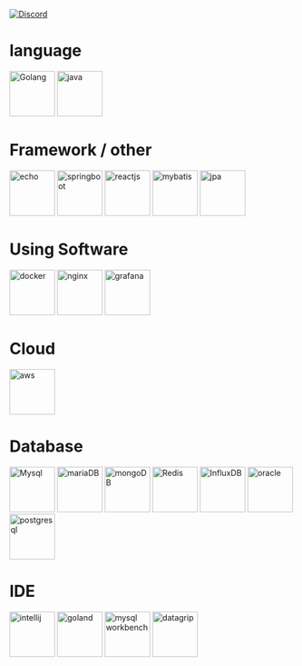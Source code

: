 
[![Discord](https://discord.c99.nl/widget/theme-4/368620104365244418.png)](http://discord.com/users/368620104365244418)
# language
<img src="https://cdn.icon-icons.com/icons2/2699/PNG/512/golang_official_logo_icon_169092.png" alt="Golang" height="80"> <img src="https://cdn.icon-icons.com/icons2/2699/PNG/512/java_src_logo_icon_170556.png" alt="java" height="80">


# Framework / other
<img src="https://cdn.labstack.com/images/echo-logo.svg"
 alt="echo" height="80"> <img src="https://spring.io/images/spring-logo-9146a4d3298760c2e7e49595184e1975.svg" alt="springboot" height="80"> <img src="https://cdn.icon-icons.com/icons2/2415/PNG/512/react_original_wordmark_logo_icon_146375.png" alt="reactjs" height="80"> <img src="https://img.icons8.com/ios/512/mybatis.png" alt="mybatis" height="80"> <img src="https://velog.velcdn.com/images/ililil9482/post/ba0b3945-28a6-4a95-a749-a79a1d3e24ba/image.png" alt="jpa" height="80">



# Using Software
<img src="https://cdn.icon-icons.com/icons2/2415/PNG/512/docker_original_wordmark_logo_icon_146557.png" alt="docker" height="80"> <img src="https://cdn.icon-icons.com/icons2/2415/PNG/512/nginx_original_logo_icon_146413.png" alt="nginx" height="80"> <img src="https://upload.wikimedia.org/wikipedia/en/thumb/a/a1/Grafana_logo.svg/1200px-Grafana_logo.svg.png" alt="grafana" height="80"> 

# Cloud
<img src="https://img.icons8.com/color/512/amazon-web-services.png" alt="aws" height="80">

# Database
<img src="https://cdn.icon-icons.com/icons2/2415/PNG/512/mysql_original_wordmark_logo_icon_146417.png" alt="Mysql" height="80"> <img src="https://cdn.icon-icons.com/icons2/2699/PNG/512/mariadb_logo_icon_168996.png" alt="mariaDB" height="80"> <img src="https://cdn.icon-icons.com/icons2/2415/PNG/512/mongodb_original_wordmark_logo_icon_146425.png" alt="mongoDB" height="80"> <img src="https://cdn.icon-icons.com/icons2/2415/PNG/512/redis_original_wordmark_logo_icon_146369.png" alt="Redis" height="80"> <img src="https://upload.wikimedia.org/wikipedia/commons/thumb/c/c6/Influxdb_logo.svg/2560px-Influxdb_logo.svg.png" alt="InfluxDB" height="80"> <img src="https://img.icons8.com/color/512/oracle-logo.png" alt="oracle" height="80"> <img src="	https://w7.pngwing.com/pngs/559/367/png-transparen…e-oracle-database-freebsd-icon-text-logo-head.png" alt="postgresql" height="80"> 


# IDE 
<img src="https://cdn.icon-icons.com/icons2/1381/PNG/512/intellij_93550.png" alt="intellij" height="80"> <img src="https://cdn.icon-icons.com/icons2/1381/PNG/512/goland_93948.png" alt="goland" height="80"> <img src="https://miro.medium.com/max/256/0*vxsZyZXf_IEC0YmE" alt="mysql workbench" height="80"> <img src="https://resources.jetbrains.com/storage/products/datagrip/img/meta/datagrip_logo_300x300.png" alt="datagrip" height="80"> 
